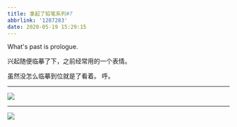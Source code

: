 ```yaml
---
title: 拿起了铅笔系列#7
abbrlink: '1287283'
date: 2020-05-19 15:29:15
---
```

What's past is prologue.

<!--more-->兴起随便临摹了下，之前经常用的一个表情。
虽然没怎么临摹到位就是了看着。
呼。


----------


![](https://ftp.bmp.ovh/imgs/2020/05/9387bd54b92ebdf9.jpeg)


----------
![](https://ftp.bmp.ovh/imgs/2020/05/d1bf5c9f6f1d71dd.jpeg)